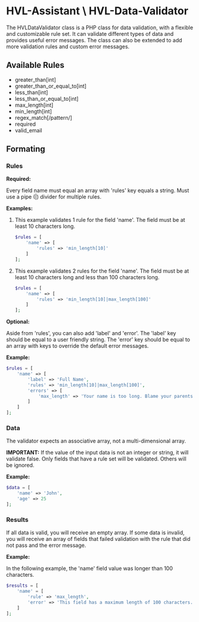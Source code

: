 # HVL-Assistant \ HVL-Data-Validator

The HVLDataValidator class is a PHP class for data validation, with a flexible and customizable rule set. It can validate different types of data and provides useful error messages. The class can also be extended to add more validation rules and custom error messages.

## Available Rules

- greater_than\[int\]
- greater_than_or_equal_to\[int\]
- less_than\[int\]
- less_than_or_equal_to\[int\]
- max_length\[int\]
- min_length\[int\]
- regex_match\[/pattern/\]
- required
- valid_email

## Formating

### Rules

**Required:**

Every field name must equal an array with 'rules' key equals a string. Must use a pipe (|) divider for multiple rules.

**Examples:**

1. This example validates 1 rule for the field 'name'. The field must be at least 10 characters long.

	```php
	$rules = [
		'name' => [
			'rules' => 'min_length[10]'
		]
	];
	```

2. This example validates 2 rules for the field 'name'. The field must be at least 10 characters long and less than 100 characters long.

	```php
	$rules = [
		'name' => [
			'rules' => 'min_length[10]|max_length[100]'
		]
	];
	```

**Optional:**

Aside from 'rules', you can also add 'label' and 'error'.
The 'label' key should be equal to a user friendly string.
The 'error' key should be equal to an array with keys to override the default error messages.

**Example:**

```php
$rules = [
	'name' => [
		'label' => 'Full Name',
		'rules' => 'min_length[10]|max_length[100]',
		'errors' => [
			'max_length' => 'Your name is too long. Blame your parents!'
		]
	]
];
```

### Data

The validator expects an associative array, not a multi-dimensional array.

**IMPORTANT:** If the value of the input data is not an integer or string, it will validate false. Only fields that have a rule set will be validated. Others will be ignored.

**Example:**

```php
$data = [
	'name' => 'John',
	'age' => 25
];
```

### Results

If all data is valid, you will receive an empty array. If some data is invalid, you will receive an array of fields that failed validation with the rule that did not pass and the error message.

**Example:**

In the following example, the 'name' field value was longer than 100 characters.

```php
$results = [
	'name' = [
		'rule' => 'max_length',
		'error' => 'This field has a maximum length of 100 characters.'
	]
];
```